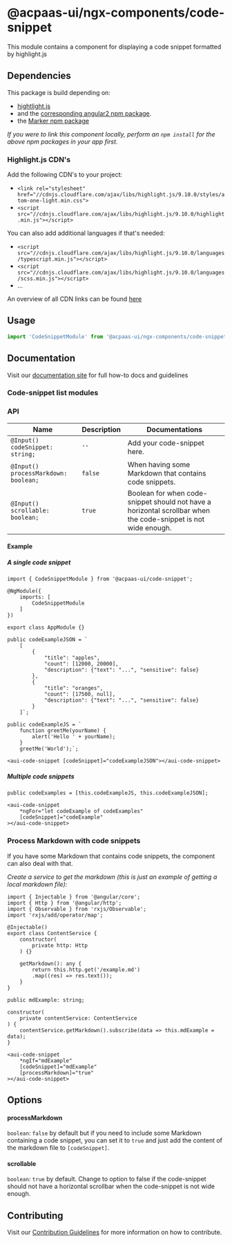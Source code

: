 # @acpaas-ui/ngx-components/code-snippet

This module contains a component for displaying a code snippet formatted by highlight.js

## Dependencies
This package is build depending on:

- [hightlight.js](https://highlightjs.org)
- and the [corresponding angular2 npm package](https://www.npmjs.com/package/angular2-highlight-js).
- the [Marker npm package](https://www.npmjs.com/package/marked)

*If you were to link this component locally, perform an `npm install` for the above npm packages in your app first.*

### Highlight.js CDN's
Add the following CDN's to your project:

- `<link rel="stylesheet" href="//cdnjs.cloudflare.com/ajax/libs/highlight.js/9.10.0/styles/atom-one-light.min.css">`
- `<script src="//cdnjs.cloudflare.com/ajax/libs/highlight.js/9.10.0/highlight.min.js"></script>`

You can also add additional languages if that's needed:

- `<script src="//cdnjs.cloudflare.com/ajax/libs/highlight.js/9.10.0/languages/typescript.min.js"></script>`
- `<script src="//cdnjs.cloudflare.com/ajax/libs/highlight.js/9.10.0/languages/scss.min.js"></script>`
- ...

An overview of all CDN links can be found [here](https://cdnjs.com/libraries/highlight.js/)

## Usage

```javascript
import 'CodeSnippetModule' from '@acpaas-ui/ngx-components/code-snippet'`;
```

## Documentation

Visit our [documentation site](https://acpaas-ui.digipolis.be/) for full how-to docs and guidelines

### Code-snippet list modules

### API

| Name         | Description | Documentations |
| -----------  | ------ | -------------------------- |
| `@Input() codeSnippet: string;` | `''` | Add your code-snippet here. |
| `@Input() processMarkdown: boolean;` | `false` | When having some Markdown that contains code snippets. |
| `@Input() scrollable: boolean;` | `true` | Boolean for when code-snippet should not have a horizontal scrollbar when the code-snippet is not wide enough. |

#### Example

##### A single code snippet

```
import { CodeSnippetModule } from '@acpaas-ui/code-snippet';

@NgModule({
    imports: [
        CodeSnippetModule
    ]
})

export class AppModule {}
```
```
public codeExampleJSON = `
	[
	    {
	        "title": "apples",
	        "count": [12000, 20000],
	        "description": {"text": "...", "sensitive": false}
	    },
	    {
	        "title": "oranges",
	        "count": [17500, null],
	        "description": {"text": "...", "sensitive": false}
	    }
	]`;

public codeExampleJS = `
    function greetMe(yourName) {
        alert('Hello ' + yourName);
    }
    greetMe('World');`;
```
```
<aui-code-snippet [codeSnippet]="codeExampleJSON"></aui-code-snippet>
```

##### Multiple code snippets

```
public codeExamples = [this.codeExampleJS, this.codeExampleJSON];
```
```
<aui-code-snippet
	*ngFor="let codeExample of codeExamples"
	[codeSnippet]="codeExample"
></aui-code-snippet>
```

### Process Markdown with code snippets
If you have some Markdown that contains code snippets, the component can also deal with that.

*Create a service to get the markdown (this is just an example of getting a local markdown file):*

```
import { Injectable } from '@angular/core';
import { Http } from '@angular/http';
import { Observable } from 'rxjs/Observable';
import 'rxjs/add/operator/map';

@Injectable()
export class ContentService {
    constructor(
        private http: Http
    ) {}

    getMarkdown(): any {
        return this.http.get('/example.md')
        .map((res) => res.text());
    }
}
```
```
public mdExample: string;

constructor(
    private contentService: ContentService
) {
    contentService.getMarkdown().subscribe(data => this.mdExample = data);
}
```
```
<aui-code-snippet
    *ngIf="mdExample"
    [codeSnippet]="mdExample"
    [processMarkdown]="true"
></aui-code-snippet>

```

## Options

#### processMarkdown

`boolean`: `false` by default but if you need to include some Markdown containing a code snippet, you can set it to `true` and just add the content of the markdown file to `[codeSnippet]`.

#### scrollable

`boolean`: `true` by default. Change to option to false if the code-snippet should not have a horizontal scrollbar when the code-snippet is not wide enough.

## Contributing

Visit our [Contribution Guidelines](./contribute.md) for more information on how to contribute.

